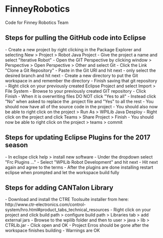 # FinneyRobotics
Code for Finney Robotics Team

<h2>Steps for pulling the GitHub code into Eclipse</h2>
- Create a new project by right clicking in the Package Explorer and selecting New > Project > Robot Java Project
- Give the project a name and select "Iterative Robot"
- Open the GIT Perspective by clicking window > Perspective > Open Perspective > Other and select Git
- Click the Link "Clone a Git Repository"
- Paste in the Git URI and hit next
- only select the desired branch and hit next
- Create a new directory to put the Git workspace in and remember the directory
- Finish saving that git repository
- Right click on your previously created Eclipse Project and select Import > File System
- Browse to your previously created GIT repository
- Click Finish
- When it is overwriting files DO NOT click "Yes to all"
- Instead click "No" when asked to replace the .project file and "Yes" to all the rest
- You should now have all of the source code in the project
- You should also now be able to right click on the project > Run As > WPILib Java Desploy
- Right click on the project and click Teams > Share Project > Finish
- You should now be able to right click on the project > teams > commit

<h2>Steps for updating Eclipse Plugins for the 2017 season</h2>
- In eclispe click help > install new software
- Under the dropdown select "Frc Plugins ..."
- Select "WPILib Robot Development" and hit next
- Hit next again and agree to the terms
- After the plugins are done installing restart eclipse when prompted and let the workspace build fully

<h2>Steps for adding CANTalon Library</h2>
- Download and install the CTRE Toolsuite installer from here: http://www.ctr-electronics.com/control-system/hro.html#product_tabs_technical_resources
- Right click on your project and click build path > configure build path > Libraries tab > add external jars
- Browse to the wpilib folder and then to user > java > lib > CTRLib.jar
- Click open and OK
- Project Erros should be gone after the workspace finishes building
- Warnings are OK
